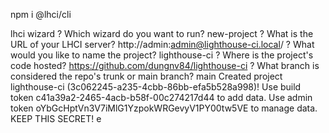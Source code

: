 npm i @lhci/cli

lhci wizard
? Which wizard do you want to run? new-project
? What is the URL of your LHCI server? http://admin:admin@lighthouse-ci.local/
? What would you like to name the project? lighthouse-ci
? Where is the project's code hosted? https://github.com/dungnv84/lighthouse-ci
? What branch is considered the repo's trunk or main branch? main
Created project lighthouse-ci (3c062245-a235-4cbb-86bb-efa5b528a998)!
Use build token c41a39a2-2465-4acb-b58f-00c274217d44 to add data.
Use admin token oYbGcHptVn3V7iMlG1YzpokWRGevyV1PY00tw5VE to manage data. KEEP THIS SECRET!
e